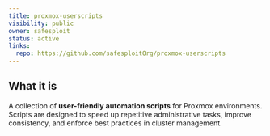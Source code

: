 ```yaml
---
title: proxmox-userscripts
visibility: public
owner: safesploit
status: active
links:
  repo: https://github.com/safesploitOrg/proxmox-userscripts
---
```


## What it is
A collection of **user-friendly automation scripts** for Proxmox environments.  
Scripts are designed to speed up repetitive administrative tasks, improve consistency, and enforce best practices in cluster management.